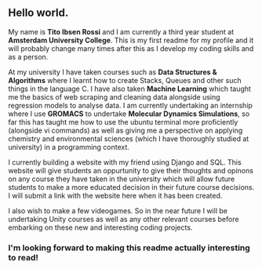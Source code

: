 ## Hello world.

My name is **Tito Ibsen Rossi** and I am currently a third year student at **Amsterdam University College**. This is my first readme for my profile and it will probably change many times after this as I develop my coding skills and as a person.

At my university I have taken courses such as **Data Structures & Algorithms** where I learnt how to create Stacks, Queues and other such things in the language C. I have also taken **Machine Learning** which taught me the basics of web scraping and cleaning data alongside using regression models to analyse data. I am currently undertaking an internship where I use **GROMACS** to undertake **Molecular Dynamics Simulations**, so far this has taught me how to use the ubuntu terminal more proficiently (alongside vi commands) as well as giving me a perspective on applying chemistry and environmental sciences (which I have thoroughly studied at university) in a programming context.

I currently building a website with my friend using Django and SQL. This website will give students an oppurtunity to give their thoughts and opinons on any course they have taken in the university which will allow future students to make a more educated decision in their future course decisions. I will submit a link with the website here when it has been created.

I also wish to make a few videogames. So in the near future I will be undertaking Unity courses as well as any other relevant courses before embarking on these new and interesting coding projects.

### I'm looking forward to making this readme actually interesting to read!

<!--
**titorossi/titorossi** is a ✨ _special_ ✨ repository because its `README.md` (this file) appears on your GitHub profile.

Here are some ideas to get you started:

- 🔭 I’m currently working on ...
- 🌱 I’m currently learning ...
- 👯 I’m looking to collaborate on ...
- 🤔 I’m looking for help with ...
- 💬 Ask me about ...
- 📫 How to reach me: ...
- 😄 Pronouns: ...
- ⚡ Fun fact: ...
-->
